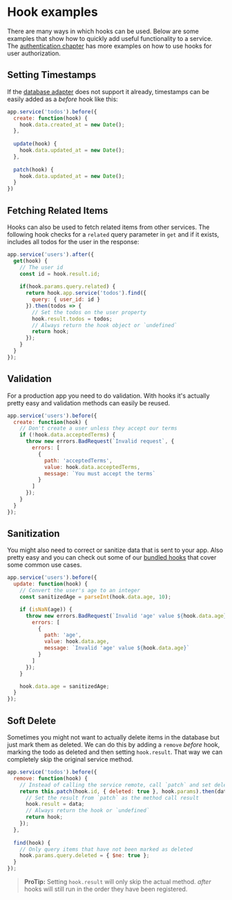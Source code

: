 # Hook examples

There are many ways in which hooks can be used. Below are some examples that show how to quickly add useful functionality to a service. The [authentication chapter](../authentication/readme.md) has more examples on how to use hooks for user authorization.

## Setting Timestamps

If the [database adapter](../databases/readme.md) does not support it already, timestamps can be easily added as a *before* hook like this:

```js
app.service('todos').before({
  create: function(hook) {
    hook.data.created_at = new Date();
  },
  
  update(hook) {
    hook.data.updated_at = new Date();
  },
  
  patch(hook) {
    hook.data.updated_at = new Date();
  }
})
```

## Fetching Related Items

Hooks can also be used to fetch related items from other services. The following hook checks for a `related` query parameter in `get` and if it exists, includes all todos for the user in the response:

```js
app.service('users').after({
  get(hook) {
    // The user id
    const id = hook.result.id;
    
    if(hook.params.query.related) {
      return hook.app.service('todos').find({
        query: { user_id: id }
      }).then(todos => {
        // Set the todos on the user property
        hook.result.todos = todos;
        // Always return the hook object or `undefined`
        return hook;
      });
    }
  }
});
```

## Validation

For a production app you need to do validation. With hooks it's actually pretty easy and validation methods can easily be reused.

```js
app.service('users').before({
  create: function(hook) {
    // Don't create a user unless they accept our terms
    if (!hook.data.acceptedTerms) {
      throw new errors.BadRequest(`Invalid request`, {
        errors: [
          {
            path: 'acceptedTerms',
            value: hook.data.acceptedTerms,
            message: `You must accept the terms`
          }
        ]
      });
    }
  }
});

```

## Sanitization

You might also need to correct or sanitize data that is sent to your app. Also pretty easy and you can check out some of our [bundled hooks](./bundled.md) that cover some common use cases.

```js
app.service('users').before({
  update: function(hook) {
    // Convert the user's age to an integer
    const sanitizedAge = parseInt(hook.data.age, 10);

    if (isNaN(age)) {
      throw new errors.BadRequest(`Invalid 'age' value ${hook.data.age}`, {
        errors: [
          {
            path: 'age',
            value: hook.data.age,
            message: `Invalid 'age' value ${hook.data.age}`
          }
        ]
      });
    }

    hook.data.age = sanitizedAge;
  }
});

```

## Soft Delete

Sometimes you might not want to actually delete items in the database but just mark them as deleted. We can do this by adding a `remove` *before* hook, marking the todo as deleted and then setting `hook.result`. That way we can completely skip the original service method.

```js
app.service('todos').before({
  remove: function(hook) {
    // Instead of calling the service remote, call `patch` and set deleted to `true`
    return this.patch(hook.id, { deleted: true }, hook.params).then(data => {
      // Set the result from `patch` as the method call result
      hook.result = data;
      // Always return the hook or `undefined`
      return hook;
    });
  },
  
  find(hook) {
    // Only query items that have not been marked as deleted
    hook.params.query.deleted = { $ne: true };
  }
});
```

> **ProTip:** Setting `hook.result` will only skip the actual method. _after_ hooks will still run in the order they have been registered.
